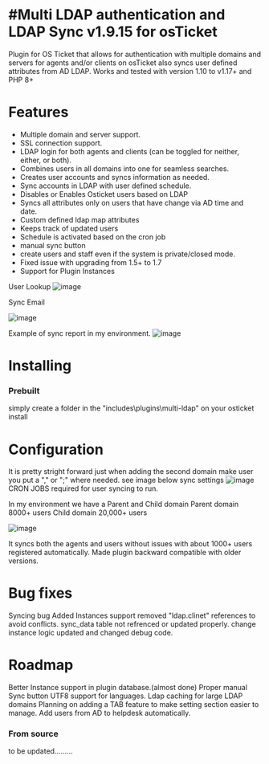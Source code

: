 #Multi LDAP authentication and LDAP Sync v1.9.15 for osTicket 
=====================================
Plugin for OS Ticket that allows for authentication with multiple domains and servers for agents and/or clients on osTicket also syncs user defined attributes from AD LDAP. 
Works and tested with version 1.10 to v1.17+ and PHP 8+

Features
========
 - Multiple domain and server support.
 - SSL connection support.
 - LDAP login for both agents and clients (can be toggled for neither, either, or both).
 - Combines users in all domains into one for seamless searches.
 - Creates user accounts and syncs information as needed.
 - Sync accounts in LDAP with user defined schedule.
 - Disables or Enables Osticket users based on LDAP
 - Syncs all attributes only on users that have change via AD time and date.
 - Custom defined ldap map attributes 
 - Keeps track of updated users
 - Schedule is activated based on the cron job
 - manual sync button
 - create users and staff even if the system is private/closed mode.
 - Fixed issue with upgrading from 1.5+ to 1.7
 - Support for Plugin Instances
 
 User Lookup
 ![image](https://github.com/user-attachments/assets/89b00289-ccd4-44aa-9fe6-627faa453408)

Sync Email

![image](https://user-images.githubusercontent.com/2892474/165946917-db6031dc-36ba-4470-8b54-b02154b50bfd.png)

Example of sync report in my environment.
![image](https://github.com/user-attachments/assets/6ba05d32-4b97-4bf0-b372-ffe9817b2679)

Installing
==========

### Prebuilt

simply create a folder in the "includes\plugins\multi-ldap" on your osticket install

Configuration 
=============
It is pretty stright forward just when adding the second domain make user you put a "," or ";" where needed.
see image below
sync settings
![image](https://github.com/user-attachments/assets/6712c595-5dce-4545-8b4d-8411f76a35a6)
CRON JOBS required for user syncing to run.

In my environment we have a Parent and Child domain
Parent domain 8000+ users
Child domain 20,000+ users


![image](https://github.com/user-attachments/assets/8aad036c-1584-450a-8eb3-34743f84bc83)

It syncs both the agents and users without issues with about 1000+ users registered automatically.
Made plugin backward compatible with older versions.

Bug fixes
===========
Syncing bug 
Added Instances support
removed "ldap.clinet" references to avoid conflicts.
sync_data table not refrenced or updated properly.
change instance logic 
updated and changed debug code.

Roadmap
==========
Better Instance support in plugin database.(almost done)
Proper manual Sync button
UTF8 support for languages.
Ldap caching for large LDAP domains
Planning on adding a TAB feature to make setting section easier to manage.
Add users from AD to helpdesk automatically.

### From source

to be updated.........
